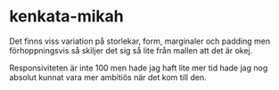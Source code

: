 # kenkata-mikah

Det finns viss variation på storlekar, form, marginaler och padding men förhoppningsvis
så skiljer det sig så lite från mallen att det är okej. 

Responsiviteten är inte 100 men hade jag haft lite mer tid hade jag nog 
absolut kunnat vara mer ambitiös när det kom till den. 

